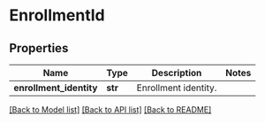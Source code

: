 # EnrollmentId

## Properties
Name | Type | Description | Notes
------------ | ------------- | ------------- | -------------
**enrollment_identity** | **str** | Enrollment identity. | 

[[Back to Model list]](../README.md#documentation-for-models) [[Back to API list]](../README.md#documentation-for-api-endpoints) [[Back to README]](../README.md)


